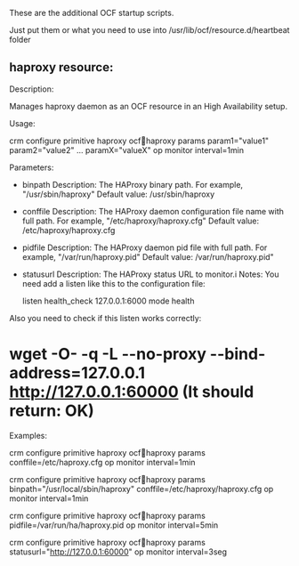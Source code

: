 These are the additional OCF startup scripts.

Just put them or what you need to use into /usr/lib/ocf/resource.d/heartbeat folder

haproxy resource:
-----------------

  Description:

  Manages haproxy daemon as an OCF resource in an High Availability setup.

  Usage:

  crm configure primitive haproxy ocf:heartbeat:haproxy params param1="value1" param2="value2" ... paramX="valueX" op monitor interval=1min

  Parameters:

  - binpath
  Description: The HAProxy binary path. For example, "/usr/sbin/haproxy"
  Default value: /usr/sbin/haproxy

  - conffile
  Description: The HAProxy daemon configuration file name with full path. For example, "/etc/haproxy/haproxy.cfg"
  Default value: /etc/haproxy/haproxy.cfg

  - pidfile
  Description: The HAProxy daemon pid file with full path. For example, "/var/run/haproxy.pid"
  Default value: /var/run/haproxy.pid"

  - statusurl
  Description: The HAProxy status URL to monitor.i
  Notes: You need add a listen like this to the configuration file:
   
     listen health_check 127.0.0.1:6000
       mode health

   Also you need to check if this listen works correctly:
   #  wget -O- -q -L --no-proxy --bind-address=127.0.0.1 http://127.0.0.1:60000 (It should return: OK)

  Examples:

  crm configure primitive haproxy ocf:heartbeat:haproxy params conffile=/etc/haproxy.cfg op monitor interval=1min

  crm configure primitive haproxy ocf:heartbeat:haproxy params binpath="/usr/local/sbin/haproxy" conffile=/etc/haproxy/haproxy.cfg op monitor interval=1min

  crm configure primitive haproxy ocf:heartbeat:haproxy params pidfile=/var/run/ha/haproxy.pid op monitor interval=5min

  crm configure primitive haproxy ocf:heartbeat:haproxy params statusurl="http://127.0.0.1:60000" op monitor interval=3seg

